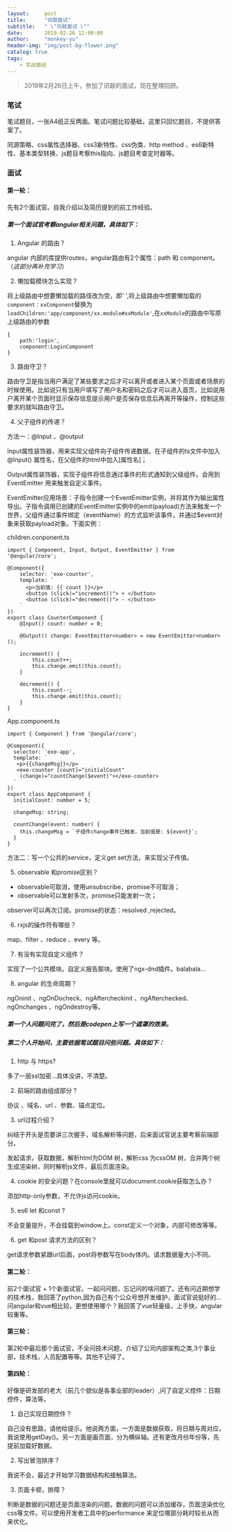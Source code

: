 ```yaml
---
layout:     post
title:      "讯联面试"
subtitle:   " \"讯联面试 \""
date:       2019-02-26 12:00:00
author:     "monkey-yu"
header-img: "img/post-bg-flower.png"
catalog: true
tags:
    - 实战面经
---
```

> 2019年2月26日上午，参加了讯联的面试，现在整理回顾。

### 笔试

笔试题目，一张A4纸正反两面。笔试问题比较基础，这里只回忆题目，不提供答案了。

同源策略、css属性选择器、css3新特性、css伪类、http method 、es6新特性、基本类型转换、js题目考察this指向、js题目考查定时器等。

### 面试

#### 第一轮：

先有2个面试官。自我介绍以及简历提到的前工作经验。

##### 第一个面试官考察angular相关问题，具体如下：

1. Angular 的路由？

angular 内部的库提供routes，angular路由有2个属性：path 和 component。（*这部分再补充学习*）

2. 懒加载模块怎么实现？

将上级路由中想要懒加载的路径改为空，即' ',将上级路由中想要懒加载的`component：xxComponent`替换为`loadChildren:'app/component/xx.module#xxModule'`,在`xxModule`的路由中写原上级路由的参数

```
{
    path:'login',
    component:LoginComponent
}
```

3. 路由守卫？

路由守卫是指当用户满足了某些要求之后才可以离开或者进入某个页面或者场景的时候使用。比如说只有当用户填写了用户名和密码之后才可以进入首页，比如说用户离开某个页面时显示保存信息提示用户是否保存信息后再离开等操作，控制这些要求的就叫路由守卫。

4. 父子组件的传递？

方法一：@Input 、@output

Input属性装饰器，用来实现父组件向子组件传递数据。在子组件的ts文件中加入@Input() 属性名，在父组件的html中加入[属性名]；

Output属性装饰器，实现子组件将信息通过事件的形式通知到父级组件。会用到EventEmitter 用来触发自定义事件。

EventEmitter应用场景：子指令创建一个EventEmitter实例，并将其作为输出属性导出。子指令调用已创建的EventEmitter实例中的emit(payload)方法来触发一个世界，父组件通过事件绑定（eventName）的方式监听该事件，并通过$event对象来获取payload对象。下面实例：

children.conponent.ts

```
import { Component, Input, Output, EventEmitter } from '@angular/core';

@Component({
    selector: 'exe-counter',
    template: `
      <p>当前值: {{ count }}</p>
      <button (click)="increment()"> + </button>
      <button (click)="decrement()"> - </button>
    `
})
export class CounterComponent {
    @Input() count: number = 0;

    @Output() change: EventEmitter<number> = new EventEmitter<number>();

    increment() {
        this.count++;
        this.change.emit(this.count);
    }

    decrement() {
        this.count--;
        this.change.emit(this.count);
    }
}
```

App.component.ts

```
import { Component } from '@angular/core';

@Component({
  selector: 'exe-app',
  template: `
   <p>{{changeMsg}}</p> 
   <exe-counter [count]="initialCount" 
    (change)="countChange($event)"></exe-counter>
  `
})
export class AppComponent {
  initialCount: number = 5;

  changeMsg: string;

  countChange(event: number) {
    this.changeMsg = `子组件change事件已触发，当前值是: ${event}`;
  }
}
```

方法二：写一个公共的service，定义get set方法，来实现父子传值。

5. observable 和promise区别？

- observable可取消，使用unsubscribe，promise不可取消；
- observable可以发射多次，promise只能发射一次；

observer可以再次订阅。promise的状态：resolved ,rejected。

6. rxjs的操作符有哪些？

map、filter 、reduce 、every 等。

7. 有没有实现自定义组件？

实现了一个公共模块。自定义报告那块。使用了ngx-dnd插件。balabala...

8. angular 的生命周期？

ngOninit 、ngOnDocheck、ngAftercheckinit 、ngAfterchecked、ngOnchanges 、ngOndestroy等。

##### 第一个人问题问完了，然后是codepen上写一个**遮罩的效果。**

##### 第二个人开始问，主要依据笔试题目问些问题。具体如下：

1. http 与 https?

多了一层ssl加密…具体没讲，不清楚。

2. 前端的路由组成部分？

协议 、域名、url 、参数、锚点定位。

3. url过程介绍？

纠结于开头是否要讲三次握手，域名解析等问题，后来面试官说主要考察前端部分。

发起请求，获取数据，解析html为DOM 树，解析css 为cssOM 树，合并两个树生成渲染树，同时解析js文件，最后页面渲染。

4. cookie 的安全问题？在console里就可以document.cookie获取怎么办？

添加http-only参数，不允许js访问cookie。

5. es6 let 和const ?

不会变量提升，不会挂载到window上。const定义一个对象，内部可修改等等。

6. get 和post 请求方法的区别？

get请求参数紧跟url后面，post将参数写在body体内。请求数据量大小不同。

#### 第二轮：

前2个面试官 + 1个新面试官。一起问问题，忘记问的啥问题了。还有问近期想学的技术栈，我回答了python,因为自己有个公众号想开发维护，面试官说挺好的…问angular和vue相比较，更想使用哪个？我回答了vue轻量级，上手快，angular较重等。

#### 第三轮：

第2轮中最后那个面试官，不全问技术问题，介绍了公司内部架构之类,3个事业部，技术栈，人员配置等等。其他不记得了。

#### 第四轮：

好像是研发部的老大（前几个貌似是各事业部的leader）,问了自定义控件：日期控件，算法等。

1. 自己实现日期控件？

自己没有思路，请他给提示。他说两方面，一方面是数据获取，将日期与周对应，我说使用getDay()。另一方面是画页面，分为横纵轴。还有更改月份年份等，先提前加载好数据。

2. 写出冒泡排序？

我说不会，最近才开始学习数据结构和接触算法。

3. 页面卡顿，排障？

判断是数据的问题还是页面渲染的问题。数据的问题可以添加缓存，页面渲染优化css等文件。可以使用开发者工具中的performance 来定位哪部分耗时较长从而来优化。